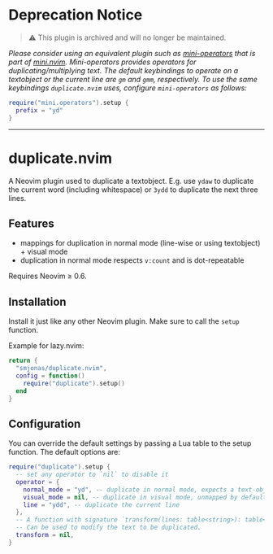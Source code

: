 # Deprecation Notice
> :warning: This plugin is archived and will no longer be maintained.

*Please consider using an equivalent plugin such as [mini-operators](https://github.com/echasnovski/mini.nvim/blob/main/readmes/mini-operators.md) that is part of [mini.nvim](https://github.com/echasnovski/mini.nvim).
Mini-operators provides operators for duplicating/multiplying text.
The default keybindings to operate on a textobject or the current line are `gm` and `gmm`, respectively.
To use the same keybindings `duplicate.nvim` uses, configure `mini-operators` as follows:*
```lua
require("mini.operators").setup {
  prefix = "yd"
}
```
---

# duplicate.nvim

A Neovim plugin used to duplicate a textobject.
E.g. use `ydaw` to duplicate the current word (including whitespace) or `3ydd` to duplicate the next three lines.

## Features
- mappings for duplication in normal mode (line-wise or using textobject) + visual mode
- duplication in normal mode respects `v:count` and is dot-repeatable

Requires Neovim ≥ 0.6.

## Installation
Install it just like any other Neovim plugin. Make sure to call the `setup` function.

Example for lazy.nvim:
```lua
return {
  "smjonas/duplicate.nvim",
  config = function()
    require("duplicate").setup()
  end
}
```

## Configuration
You can override the default settings by passing a Lua table to the setup function. The default options are:
```lua
require("duplicate").setup {
  -- set any operator to `nil` to disable it
  operator = {
    normal_mode = "yd", -- duplicate in normal mode, expects a text-object
    visual_mode = nil, -- duplicate in visual mode, unmapped by default
    line = "ydd", -- duplicate the current line
  },
  -- A function with signature `transform(lines: table<string>): table<string>`.
  -- Can be used to modify the text to be duplicated.
  transform = nil,
}
```
